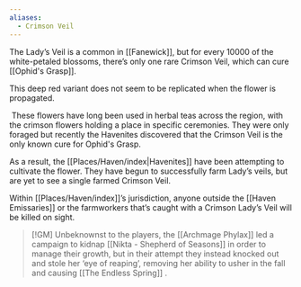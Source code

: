 ```yaml
---
aliases:
  - Crimson Veil
---
```

The Lady’s Veil is a common in [[Fanewick]], but for every 10000 of the white-petaled blossoms, there’s only one rare Crimson Veil, which can cure [[Ophid's Grasp]].

This deep red variant does not seem to be replicated when the flower is propagated.

 These flowers have long been used in herbal teas across the region, with the crimson flowers holding a place in specific ceremonies. They were only foraged but recently the Havenites discovered that the Crimson Veil is the only known cure for Ophid's Grasp.

As a result, the [[Places/Haven/index|Havenites]] have been attempting to cultivate the flower. They have begun to successfully farm Lady’s veils, but are yet to see a single farmed Crimson Veil.

Within [[Places/Haven/index]]’s jurisdiction, anyone outside the [[Haven Emissaries]] or the farmworkers that’s caught with a Crimson Lady’s Veil will be killed on sight.

> [!GM] Unbeknownst to the players, the [[Archmage Phylax]] led a campaign to kidnap [[Nikta - Shepherd of Seasons]] in order to manage their growth, but in their attempt they instead knocked out and stole her ‘eye of reaping’, removing her ability to usher in the fall and causing [[The Endless Spring]] .


